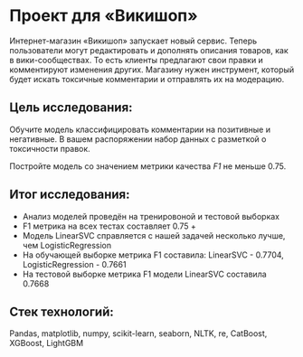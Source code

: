 # Проект для «Викишоп»

Интернет-магазин «Викишоп» запускает новый сервис. Теперь пользователи могут редактировать и дополнять описания товаров, как в вики-сообществах. То есть клиенты предлагают свои правки и комментируют изменения других. Магазину нужен инструмент, который будет искать токсичные комментарии и отправлять их на модерацию. 

## Цель исследования:

Обучите модель классифицировать комментарии на позитивные и негативные. В вашем распоряжении набор данных с разметкой о токсичности правок.

Постройте модель со значением метрики качества *F1* не меньше 0.75. 

## Итог исследования:

* Анализ моделей проведён на тренировоной и тестовой выборках
* F1 метрика на всех тестах составляет 0.75 +
* Модель LinearSVC справляется с нашей задачей несколько лучше, чем LogisticRegression
* На обучающей выборке метрика F1 составила: LinearSVC - 0.7704, LogisticRegression - 0.7661
* На тестовой выборке метрика F1 модели LinearSVC составила 0.7668

## Стек технологий:

Pandas, matplotlib, numpy, scikit-learn, seaborn, NLTK, re, CatBoost, XGBoost, LightGBM
